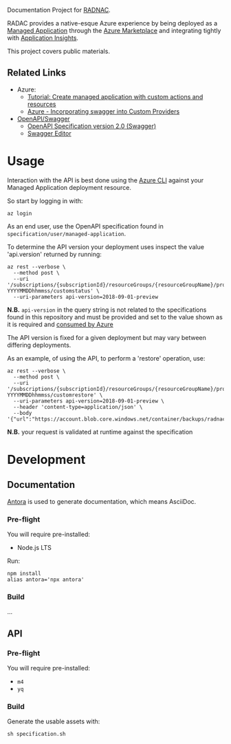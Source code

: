 Documentation Project for [RADNAC](https://radnac.com/).

RADAC provides a native-esque Azure experience by being deployed as a [Managed Application](https://learn.microsoft.com/en-us/azure/azure-resource-manager/managed-applications/overview) through the [Azure Marketplace](https://azuremarketplace.microsoft.com/) and integrating tightly with [Application Insights](https://learn.microsoft.com/en-us/azure/azure-monitor/app/app-insights-overview).

This project covers public materials.

## Related Links

 * Azure:
    * [Tutorial: Create managed application with custom actions and resources](https://learn.microsoft.com/en-us/azure/azure-resource-manager/managed-applications/tutorial-create-managed-app-with-custom-provider)
    * [Azure - Incorporating swagger into Custom Providers](https://github.com/Azure/azure-custom-providers/tree/master/CustomRPWithSwagger)
 * [OpenAPI/Swagger](https://swagger.io/)
    * [OpenAPI Specification version 2.0 (Swagger)](https://swagger.io/docs/specification/2-0/what-is-swagger/)
    * [Swagger Editor](https://editor.swagger.io/)

# Usage

Interaction with the API is best done using the [Azure CLI](https://learn.microsoft.com/en-us/cli/azure/) against your Managed Application deployment resource.

So start by logging in with:

    az login

As an end user, use the OpenAPI specification found in `specification/user/managed-application`.

To determine the API version your deployment uses inspect the value 'api.version' returned by running:

    az rest --verbose \
      --method post \
      --uri '/subscriptions/{subscriptionId}/resourceGroups/{resourceGroupName}/providers/Microsoft.Solutions/applications/radnac-YYYYMMDDhhmmss/customstatus' \
      --uri-parameters api-version=2018-09-01-preview

**N.B.** `api-version` in the query string is not related to the specifications found in this repository and must be provided and set to the value shown as it is required and [consumed by Azure](https://learn.microsoft.com/en-us/rest/api/customproviders/custom-resource-provider)

The API version is fixed for a given deployment but may vary between differing deployments.

As an example, of using the API, to perform a 'restore' operation, use:

    az rest --verbose \
      --method post \
      --uri '/subscriptions/{subscriptionId}/resourceGroups/{resourceGroupName}/providers/Microsoft.Solutions/applications/radnac-YYYYMMDDhhmmss/customrestore' \
      --uri-parameters api-version=2018-09-01-preview \
      --header 'content-type=application/json' \
      --body '{"url":"https://account.blob.core.windows.net/container/backups/radnac?..."}'

**N.B.** your request is validated at runtime against the specification

# Development

## Documentation

[Antora](https://antora.org/) is used to generate documentation, which means AsciiDoc.

### Pre-flight

You will require pre-installed:

 * Node.js LTS

Run:

    npm install
    alias antora='npx antora'

### Build

...

## API

### Pre-flight

You will require pre-installed:

 * `m4`
 * `yq`

### Build

Generate the usable assets with:

    sh specification.sh
